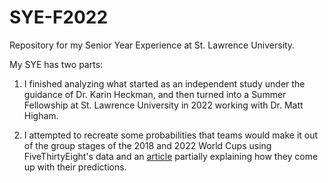 # SYE-F2022
Repository for my Senior Year Experience at St. Lawrence University.

My SYE has two parts:
1. I finished analyzing what started as an independent study under the guidance of Dr. Karin Heckman, and then turned into a Summer Fellowship at St. Lawrence University in 2022 working with Dr. Matt Higham.

2. I attempted to recreate some probabilities that teams would make it out of the group stages of the 2018 and 2022 World Cups using FiveThirtyEight's data and an [article](https://fivethirtyeight.com/features/how-our-2018-world-cup-predictions-work/) partially explaining how they come up with their predictions.